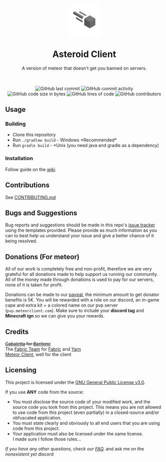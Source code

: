 
<p align="center">
<img src="https://github.com/RewardedIvan/asteroid-client/raw/main/src/main/resources/assets/asteroid-client/textures/asteroid.png" alt="asteroid client logo" width="20%"/>
</p>

<h1 align="center">Asteroid Client</h1>

<p align="center">A version of meteor that doesn't get you banned on servers.</p>

<div align="center">
    <!-- <a href="https://discord.gg/bBGQZvd"><img src="https://img.shields.io/discord/689197705683140636?logo=discord" alt="Discord"/></a> set this up later-->
    <br><br>
    <img src="https://img.shields.io/github/last-commit/RewardedIvan/asteroid-client" alt="GitHub last commit"/>
    <img src="https://img.shields.io/github/commit-activity/w/RewardedIvan/asteroid-client" alt="GitHub commit activity"/>
    <br>
    <img src="https://img.shields.io/github/languages/code-size/RewardedIvan/asteroid-client" alt="GitHub code size in bytes"/>
    <img src="https://tokei.rs/b1/github/RewardedIvan/asteroid-client" alt="GitHub lines of code"/>
    <img src="https://img.shields.io/github/contributors/RewardedIvan/asteroid-client" alt="GitHub contributors"/>
    <br>
    <!-- <img src="https://www.codefactor.io/repository/github/RewardedIvan/asteroid-client/badge" alt="CodeFactor"/>
    <img src="https://circleci.com/gh/RewardedIvan/asteroid-client/tree/master.svg?style=shield" alt="CircleCI"/>
    set those up later
    -->
</div>

## Usage

### Building
- Clone this repository
- Run `./gradlew build` - Windows \*Recommended\*
- Run `gradle build` - *Unix (you need java and gradle as a dependency)

### Installation
Follow guide on the [wiki](https://github.com/MeteorDevelopment/meteor-client/wiki/Installation).

## Contributions
See [CONTRIBUTING.md](https://github.com/RewardedIvan/asteroid-client/blob/master/CONTRIBUTING.md)

## Bugs and Suggestions
Bug reports and suggestions should be made in this repo's [issue tracker](https://github.com/RewardedIvan/asteroid-client/issues) using the templates provided. Please provide as much information as you can to best help us understand your issue and give a better chance of it being resolved.

## Donations (For meteor)
All of our work is completely free and non-profit, therefore we are very grateful for all donations made to help support us running our community. All of the money made through donations is used to pay for our servers, none of it is taken for profit.

Donations can be made to our [paypal](https://meteorclient.com/donations), the minimum amount to get donator benefits is 5€.
You will be rewarded with a role on our discord, an in-game cape and extra kit + a colored name on our pvp server (`pvp.meteorclient.com`).
Make sure to include your **discord tag** and **Minecraft ign** so we can give you your rewards.

## Credits
~~[Cabaletta](https://github.com/cabaletta) for [Baritone](https://github.com/cabaletta/baritone)~~  
The [Fabric Team](https://github.com/FabricMC) for [Fabric](https://github.com/FabricMC/fabric-loader) and [Yarn](https://github.com/FabricMC/yarn)  
[Meteor Client](https://github.com/MeteorDevelopment/meteor-client), well for the client

## Licensing
This project is licensed under the [GNU General Public License v3.0](https://www.gnu.org/licenses/gpl-3.0.en.html). 

If you use **ANY** code from the source:
- You must disclose the source code of your modified work, and the source code you took from this project. This means you are not allowed to use code from this project (even partially) in a closed-source and/or obfuscated application.
- You must state clearly and obviously to all end users that you are using code from this project.
- Your application must also be licensed under the same license.  
I made sure I follow those rules...

*If you have any other questions, check our [FAQ](https://github.com/MeteorDevelopment/meteor-client/wiki).*
and ask me on the *nonexistent yet* discord
